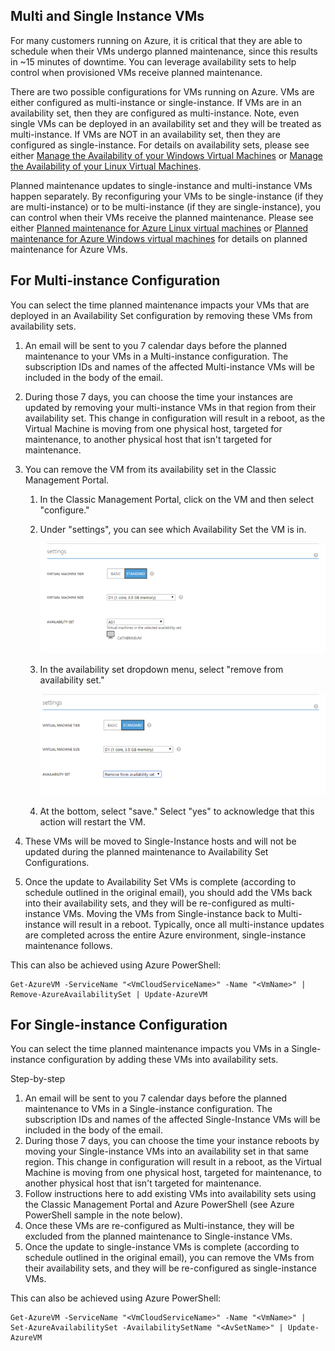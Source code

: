 

## Multi and Single Instance VMs
For many customers running on Azure, it is critical that they are able to schedule when their VMs undergo planned maintenance, since this results in ~15 minutes of downtime. You can leverage availability sets to help control when provisioned VMs receive planned maintenance.

There are two possible configurations for VMs running on Azure. VMs are either configured as multi-instance or single-instance. If VMs are in an availability set, then they are configured as multi-instance. Note, even single VMs can be deployed in an availability set and they will be treated as multi-instance. If VMs are NOT in an availability set, then they are configured as single-instance.  For details on availability sets, please see either [Manage the Availability of your Windows Virtual Machines](/documentation/articles/virtual-machines-windows-manage-availability/) or [Manage the Availability of your Linux Virtual Machines](/documentation/articles/virtual-machines-linux-manage-availability/).

Planned maintenance updates to single-instance and multi-instance VMs happen separately. By reconfiguring your VMs to be single-instance (if they are multi-instance) or to be multi-instance (if they are single-instance), you can control when their VMs receive the planned maintenance. Please see either [Planned maintenance for Azure Linux virtual machines](/documentation/articles/virtual-machines-linux-planned-maintenance/) or [Planned maintenance for Azure Windows virtual machines](/documentation/articles/virtual-machines-windows-planned-maintenance/) for details on planned maintenance for Azure VMs.

## For Multi-instance Configuration
You can select the time planned maintenance impacts your VMs that are deployed in an Availability Set configuration by removing these VMs from availability sets.

1. An email will be sent to you 7 calendar days before the planned maintenance to your VMs in a Multi-instance configuration. The subscription IDs and names of the affected Multi-instance VMs will be included in the body of the email.
2. During those 7 days, you can choose the time your instances are updated by removing your multi-instance VMs in that region from their availability set. This change in configuration will result in a reboot, as the Virtual Machine is moving from one physical host, targeted for maintenance, to another physical host that isn't targeted for maintenance. 
3. You can remove the VM from its availability set in the Classic Management Portal. 
   
   1. In the Classic Management Portal, click on the VM and then select "configure." 
   2. Under "settings", you can see which Availability Set the VM is in.
      
      ![Availability Set Selection](./media/virtual-machines-planned-maintenance-schedule/availabilitysetselection.png)
   3. In the availability set dropdown menu, select "remove from availability set."
      
      ![Remove from Set](./media/virtual-machines-planned-maintenance-schedule/availabilitysetselectionconfiguration.png)
   4. At the bottom, select "save." Select "yes" to acknowledge that this action will restart the VM.
4. These VMs will be moved to Single-Instance hosts and will not be updated during the planned maintenance to Availability Set Configurations.
5. Once the update to Availability Set VMs is complete (according to schedule outlined in the original email), you should add the VMs back into their availability sets, and they will be re-configured as multi-instance VMs. Moving the VMs from Single-instance back to Multi-instance will result in a reboot. Typically, once all multi-instance updates are completed across the entire Azure environment, single-instance maintenance follows.

This can also be achieved using Azure PowerShell:

```
Get-AzureVM -ServiceName "<VmCloudServiceName>" -Name "<VmName>" | Remove-AzureAvailabilitySet | Update-AzureVM
```

## For Single-instance Configuration
You can select the time planned maintenance impacts you VMs in a Single-instance configuration by adding these VMs into availability sets.

Step-by-step

1. An email will be sent to you 7 calendar days before the planned maintenance to VMs in a Single-instance configuration. The subscription IDs and names of the affected Single-Instance VMs will be included in the body of the email. 
2. During those 7 days, you can choose the time your instance reboots by moving your Single-instance VMs into an availability set in that same region. This change in configuration will result in a reboot, as the Virtual Machine is moving from one physical host, targeted for maintenance, to another physical host that isn't targeted for maintenance.
3. Follow instructions here to add existing VMs into availability sets using the Classic Management Portal and Azure PowerShell (see Azure PowerShell sample in the note below).
4. Once these VMs are re-configured as Multi-instance, they will be excluded from the planned maintenance to Single-instance VMs.
5. Once the update to single-instance VMs is complete (according to schedule outlined in the original email), you can remove the VMs from their availability sets, and they will be re-configured as single-instance VMs.

This can also be achieved using Azure PowerShell:

    Get-AzureVM -ServiceName "<VmCloudServiceName>" -Name "<VmName>" | Set-AzureAvailabilitySet -AvailabilitySetName "<AvSetName>" | Update-AzureVM

<!--Anchors-->



<!--Link references-->
[Virtual Machines Manage Availability]: /documentation/articles/virtual-machines-windows-classic-tutorial/
[Understand planned versus unplanned maintenance]: /documentation/articles/virtual-machines-linux-manage-availability/#Understand-planned-versus-unplanned-maintenance

